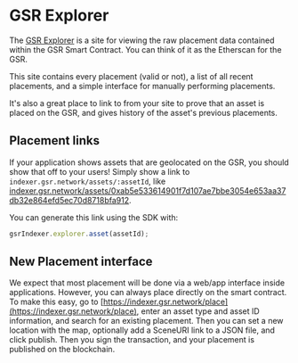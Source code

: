 # GSR Explorer

The [GSR Explorer](https://indexer.gsr.network) is a site for viewing the raw
placement data contained within the GSR Smart Contract. You can think of it as
the Etherscan for the GSR.

This site contains every placement (valid or not), a list of all recent
placements, and a simple interface for manually performing placements.

It's also a great place to link to from your site to prove that an asset is
placed on the GSR, and gives history of the asset's previous placements.

## Placement links

If your application shows assets that are geolocated on the GSR, you should show
that off to your users! Simply show a link to
`indexer.gsr.network/assets/:assetId`, like
[indexer.gsr.network/assets/0xab5e533614901f7d107ae7bbe3054e653aa37db32e864efd5ec70d8718bfa912](https://indexer.gsr.network/assets/0xab5e533614901f7d107ae7bbe3054e653aa37db32e864efd5ec70d8718bfa912).

You can generate this link using the SDK with:

```ts
gsrIndexer.explorer.asset(assetId);
```

## New Placement interface

We expect that most placement will be done via a web/app interface inside
applications. However, you can always place directly on the smart contract. To
make this easy, go to
[https://indexer.gsr.network/place](https://indexer.gsr.network/place), enter an
asset type and asset ID information, and search for an existing placement. Then
you can set a new location with the map, optionally add a SceneURI link to a
JSON file, and click publish. Then you sign the transaction, and your placement
is published on the blockchain.
